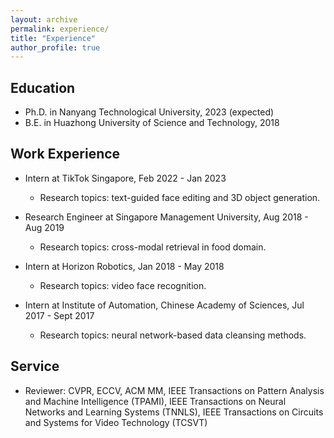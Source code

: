 ```yaml
---
layout: archive
permalink: experience/
title: "Experience"
author_profile: true
---
```



## Education

* Ph.D. in Nanyang Technological University, 2023 (expected)
* B.E. in Huazhong University of Science and Technology, 2018


## Work Experience
* Intern at TikTok Singapore, Feb 2022 - Jan 2023
  * Research topics: text-guided face editing and 3D object generation.

* Research Engineer at Singapore Management University, Aug 2018 - Aug 2019
  * Research topics: cross-modal retrieval in food domain.

* Intern at Horizon Robotics, Jan 2018 - May 2018
  * Research topics: video face recognition.

* Intern at Institute of Automation, Chinese Academy of Sciences, Jul 2017 - Sept 2017
  * Research topics: neural network-based data cleansing methods.


## Service
* Reviewer: CVPR, ECCV, ACM MM, IEEE Transactions on Pattern Analysis and Machine Intelligence (TPAMI), IEEE Transactions on Neural Networks and Learning Systems (TNNLS), IEEE Transactions on Circuits and Systems for Video Technology (TCSVT)

